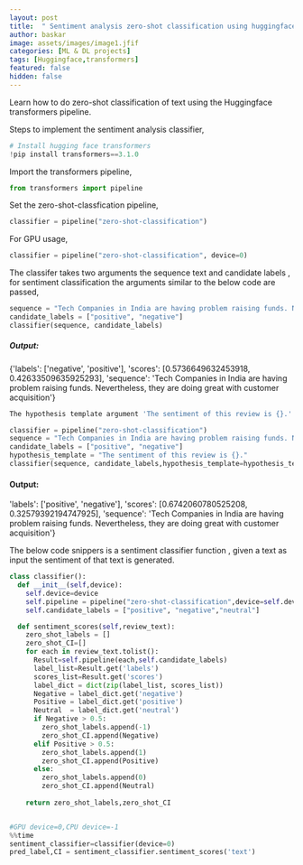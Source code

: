 ```yaml
---
layout: post
title:  " Sentiment analysis zero-shot classification using huggingface transformers"
author: baskar
image: assets/images/image1.jfif
categories: [ML & DL projects]
tags: [Huggingface,transformers]
featured: false
hidden: false
---
```



Learn how to do zero-shot classification of text using the Huggingface 
transformers pipeline.

Steps to implement the sentiment analysis classifier,

```python
# Install hugging face transformers 
!pip install transformers==3.1.0
```

Import the transformers pipeline,


```python
from transformers import pipeline
```

Set the zero-shot-classfication pipeline,


```python
classifier = pipeline("zero-shot-classification")
```

For GPU usage,


```python
classifier = pipeline("zero-shot-classification", device=0)
```

The classifer takes two arguments the sequence text and candidate labels , for sentiment classification the arguments similar to the below code are passed, 


```python
sequence = "Tech Companies in India are having problem raising funds. Nevertheless, they are doing great with customer acquisition"
candidate_labels = ["positive", "negative"]
classifier(sequence, candidate_labels)
```

##### Output:
{'labels': ['negative', 'positive'],
 'scores': [0.5736649632453918, 0.42633509635925293],
 'sequence': 'Tech Companies in India are having problem raising funds. Nevertheless, they are doing great with customer acquisition'}


```python
The hypothesis template argument 'The sentiment of this review is {}.' improves the sentiment score.
```


```python
classifier = pipeline("zero-shot-classification")
sequence = "Tech Companies in India are having problem raising funds. Nevertheless, they are doing great with customer acquisition"
candidate_labels = ["positive", "negative"]
hypothesis_template = "The sentiment of this review is {}."
classifier(sequence, candidate_labels,hypothesis_template=hypothesis_template)
```

#### Output:
'labels': ['positive', 'negative'],
 'scores': [0.6742060780525208, 0.32579392194747925],
 'sequence': 'Tech Companies in India are having problem raising funds. Nevertheless, they are doing great with customer acquisition'}

The below code snippers is a sentiment classifier function , given a text as input the sentiment of that text is generated.


```python
class classifier():
  def __init__(self,device):
    self.device=device
    self.pipeline = pipeline("zero-shot-classification",device=self.device)
    self.candidate_labels = ["positive", "negative","neutral"]

  def sentiment_scores(self,review_text):
    zero_shot_labels = []
    zero_shot_CI=[]
    for each in review_text.tolist():
      Result=self.pipeline(each,self.candidate_labels)
      label_list=Result.get('labels')
      scores_list=Result.get('scores')
      label_dict = dict(zip(label_list, scores_list))
      Negative = label_dict.get('negative')
      Positive = label_dict.get('positive')
      Neutral  = label_dict.get('neutral')
      if Negative > 0.5:
        zero_shot_labels.append(-1)
        zero_shot_CI.append(Negative)
      elif Positive > 0.5:
        zero_shot_labels.append(1)
        zero_shot_CI.append(Positive)
      else:
        zero_shot_labels.append(0)
        zero_shot_CI.append(Neutral)
      
    return zero_shot_labels,zero_shot_CI


#GPU device=0,CPU device=-1
%%time
sentiment_classifier=classifier(device=0)
pred_label,CI = sentiment_classifier.sentiment_scores('text')
```
